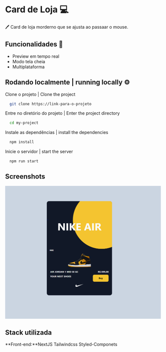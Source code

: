
# Card de Loja  💻 
 🖊 
Card de loja morderno que se ajusta ao passaar o mouse.

## Funcionalidades   💎 


- Preview em tempo real
- Modo tela cheia
- Multiplataforma


## Rodando localmente  | running locally ⚙️ 

Clone o projeto | Clone the project

```bash
  git clone https://link-para-o-projeto
```

Entre no diretório do projeto | Enter the project directory

```bash
  cd my-project
```

Instale as dependências | install the dependencies

```bash
  npm install
```

Inicie o servidor | start the server

```bash
  npm run start
```


## Screenshots

![App Screenshot](https://github.com/MichaelWEB3/VendaLibery/blob/main/imagem_2023-04-04_234838118.png?raw=true)


## Stack utilizada

**Front-end:**NextJS Tailwindcss Styled-Componets






